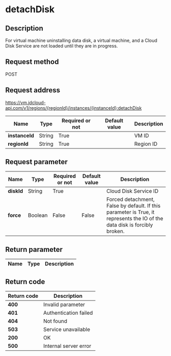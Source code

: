 # detachDisk


## Description
For virtual machine uninstalling data disk,  a virtual machine,  and a Cloud Disk Service are not loaded until they are in progress. <br>


## Request method
POST

## Request address
https://vm.jdcloud-api.com/v1/regions/{regionId}/instances/{instanceId}:detachDisk

|Name|Type|Required or not|Default value|Description|
|---|---|---|---|---|
|**instanceId**|String|True||VM ID|
|**regionId**|String|True||Region ID|

## Request parameter
|Name|Type|Required or not|Default value|Description|
|---|---|---|---|---|
|**diskId**|String|True||Cloud Disk Service ID|
|**force**|Boolean|False|False|Forced detachment, False by default. If this parameter is True, it represents the IO of the data disk is forcibly broken.|


## Return parameter
|Name|Type|Description|
|---|---|---|



## Return code
|Return code|Description|
|---|---|
|**400**|Invalid parameter|
|**401**|Authentication failed|
|**404**|Not found  |
|**503**|Service unavailable|
|**200**|OK|
|**500**|Internal server error|
